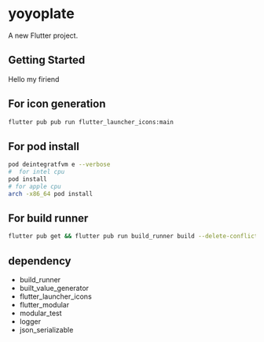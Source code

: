 # yoyoplate

A new Flutter project.

## Getting Started

 Hello my firiend

## For icon generation

```bash
flutter pub pub run flutter_launcher_icons:main
```

## For pod install

```bash
pod deintegratfvm e --verbose
#  for intel cpu 
pod install 
# for apple cpu
arch -x86_64 pod install
```

## For build runner

```bash
flutter pub get && flutter pub run build_runner build --delete-conflicting-outputs
```

## dependency

- build_runner
- built_value_generator
- flutter_launcher_icons
- flutter_modular
- modular_test
- logger
- json_serializable
